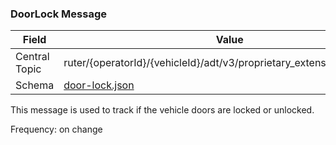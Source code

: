 ### DoorLock Message
| Field         | Value                                                                            |
|---------------|----------------------------------------------------------------------------------|
| Central Topic | ruter/{operatorId}/{vehicleId}/adt/v3/proprietary_extensions/door_lock           |
| Schema        | [ door-lock.json ](json-schemas/proprietary-extensions/door-lock/door-lock.json) |

This message is used to track if the vehicle doors are locked or unlocked.

Frequency: on change
